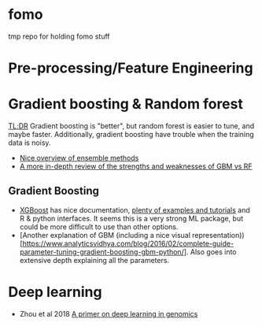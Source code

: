 # fomo
tmp repo for holding fomo stuff

# Pre-processing/Feature Engineering


# Gradient boosting & Random forest
[TL;DR](http://fastml.com/what-is-better-gradient-boosted-trees-or-random-forest/) Gradient boosting is "better", but random forest is easier to tune, and maybe faster. Additionally, gradient boosting have trouble when the training data is noisy.

* [Nice overview of ensemble methods](https://medium.com/@aravanshad/ensemble-methods-95533944783f)
* [A more in-depth review of the strengths and weaknesses of GBM vs RF](https://medium.com/@aravanshad/gradient-boosting-versus-random-forest-cfa3fa8f0d80)

## Gradient Boosting
* [XGBoost](https://xgboost.readthedocs.io/en/latest/index.html) has nice documentation, [plenty of examples and tutorials](https://github.com/dmlc/xgboost/tree/master/demo) and R & python interfaces. It seems this is a very strong ML package, but could be more difficult to use than other options.
* [Another explanation of GBM (including a nice visual representation))[https://www.analyticsvidhya.com/blog/2016/02/complete-guide-parameter-tuning-gradient-boosting-gbm-python/]. Also goes into extensive depth explaining all the parameters.

# Deep learning
* Zhou et al 2018 [A primer on deep learning in genomics](https://sci-hub.tw/https://www.nature.com/articles/s41588-018-0295-5)

